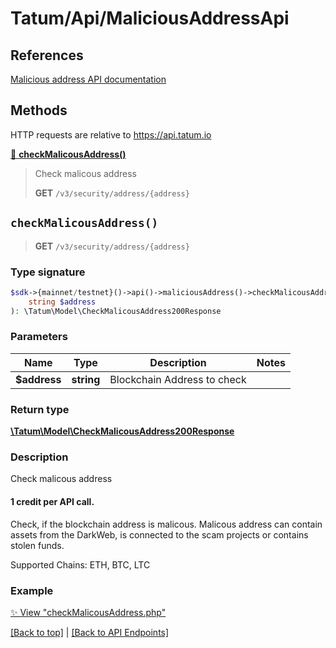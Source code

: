 # Tatum/Api/MaliciousAddressApi

## References

[Malicious address API documentation](https://apidoc.tatum.io/tag/Malicious-address/)

## Methods

HTTP requests are relative to https://api.tatum.io

[🔹 **checkMalicousAddress()**](#checkmalicousaddress) 

> Check malicous address
> 
> **GET** `/v3/security/address/{address}`



## `checkMalicousAddress()`

> **GET** `/v3/security/address/{address}`

### Type signature

```php
$sdk->{mainnet/testnet}()->api()->maliciousAddress()->checkMalicousAddress(
    string $address
): \Tatum\Model\CheckMalicousAddress200Response
```

### Parameters

Name | Type | Description  | Notes
------------- | ------------- | ------------- | -------------
 **$address** | **string**  | Blockchain Address to check |

### Return type

[**\Tatum\Model\CheckMalicousAddress200Response**](../Model/CheckMalicousAddress200Response.md)

### Description

Check malicous address

<h4>1 credit per API call.</h4>

 Check, if the blockchain address is malicous. Malicous address can contain assets from the DarkWeb, is connected to the scam projects or contains stolen funds.

 Supported Chains: ETH, BTC, LTC

### Example

[✨ View "checkMalicousAddress.php"](https://github.com/tatumio/tatum-php/blob/master/examples/Api/MaliciousAddressApi/checkMalicousAddress.php)

[[Back to top]](#) | [[Back to API Endpoints]](../index.md#api-endpoints)
